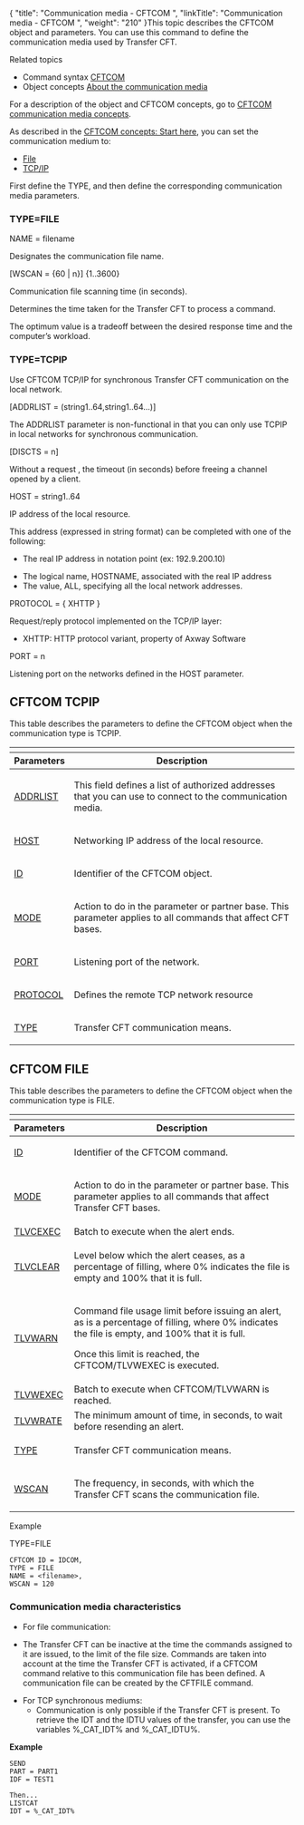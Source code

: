 {
    "title": "Communication media - CFTCOM  ",
    "linkTitle": "Communication media - CFTCOM ",
    "weight": "210"
}This topic describes the CFTCOM object and parameters. You can use this
command to define the communication media used by Transfer CFT.

Related
topics

-   Command syntax
    [CFTCOM](../../../command_summary#CFTCOM)
-   Object concepts
    [About the
    communication media](../../../../admin_intro/admin_config_commands/communication_media_concepts)

For a description of the object and CFTCOM concepts, go to [CFTCOM
communication media concepts](../../../../admin_intro/admin_config_commands/communication_media_concepts).

As described in the [CFTCOM
concepts: Start here](../../../../admin_intro/admin_config_commands/communication_media_concepts), you can set the communication medium to:

-   [File](#TYPE=FILE)
-   [TCP/IP](#TYPE=TCPIP)

First define the TYPE, and then define the corresponding communication media parameters.

<span id="TYPE=FILE"></span>

### TYPE=FILE

NAME = filename

Designates the communication file name.  

\[WSCAN = {60
| n}\] {1..3600}

Communication file scanning time (in seconds).

Determines the time taken for the Transfer CFT
to process a command.

The optimum value is a tradeoff between the desired
response time and the computer’s workload.

<span id="TYPE=TCPIP"></span>

### TYPE=TCPIP

Use CFTCOM TCP/IP for synchronous Transfer CFT communication on the local network.

\[ADDRLIST = (string1..64,string1..64…)\]

The <span class="code">ADDRLIST </span>parameter is non-functional in that you can only use TCPIP in local networks for synchronous communication.

\[DISCTS = n\]

Without a request , the timeout (in seconds) before
freeing a channel opened by a client.

HOST = string1..64

IP address of the local resource.

This address (expressed in string format) can be completed
with one of the following:

-   The real IP address
    in notation point (ex: 192.9.200.10)

<!-- -->

-   The logical name,
    HOSTNAME, associated with the real IP address
-   The value, ALL,
    specifying all the local network addresses.

PROTOCOL = { XHTTP }

Request/reply protocol implemented on the TCP/IP layer:

-   XHTTP: HTTP protocol
    variant, property of Axway Software

PORT = n

Listening port on the networks defined in the HOST
parameter.

<span id="Defining_CFTCOM_TCPIP"></span>

## CFTCOM TCPIP

This table describes the parameters to define the CFTCOM object when the communication
type is TCPIP.

<table>
   <th>
      <tr>
<th>Parameters         </th>
<th>Description         </th>
      </tr>
   </thead>
   <tbody>
      <tr>
         <td><p><a href="../../../command_summary/parameter_intro/addrlist">ADDRLIST</a></p>         </td>
         <td><p>This field defines a list of authorized addresses that you can use to
connect to the communication media.</p>         </td>
      </tr>
      <tr>
         <td><p><a href="../../../command_summary/parameter_intro/host">HOST</a></p>         </td>
         <td><p>Networking IP address of the local resource.</p>         </td>
      </tr>
      <tr>
         <td><p><a href="../../../command_summary/parameter_intro/id">ID</a> </p>         </td>
         <td><p>Identifier of the CFTCOM object.</p>         </td>
      </tr>
      <tr>
         <td><p><a href="../../../command_summary/parameter_intro/mode">MODE</a></p>         </td>
         <td><p>Action to do in the parameter or partner base. This parameter
applies to all commands that affect CFT bases.</p>         </td>
      </tr>
      <tr>
         <td><p><a href="../../../command_summary/parameter_intro/port">PORT</a></p>         </td>
         <td><p>Listening port of the network.</p>         </td>
      </tr>
      <tr>
         <td><p><a href="../../../command_summary/parameter_intro/protocol">PROTOCOL</a></p>         </td>
         <td><p>Defines the remote TCP network resource</p>         </td>
      </tr>
      <tr>
         <td><p><a href="../../../command_summary/parameter_intro/type">TYPE</a></p>         </td>
         <td><p>Transfer CFT communication means.</p>         </td>
      </tr>
   </tbody>
</table>

<span id="Defining_CFTCOM_FILE"></span>

## CFTCOM FILE

This table describes the parameters to define the CFTCOM object when the communication
type is FILE.

<table>
   <th>
      <tr>
<th>Parameters         </th>
<th>Description         </th>
      </tr>
   </thead>
   <tbody>
      <tr>
         <td><p><a href="../../../command_summary/parameter_intro/id">ID</a> </p>         </td>
         <td><p>Identifier of the CFTCOM command.</p>         </td>
      </tr>
      <tr>
         <td><p><a href="../../../command_summary/parameter_intro/mode">MODE</a></p>         </td>
         <td><p>Action to do in the parameter or partner base. This parameter
applies to all commands that affect Transfer CFT bases.</p>         </td>
      </tr>
      <tr>
         <td><a href="../../../command_summary/parameter_intro/tlvcexec">TLVCEXEC</a>         </td>
         <td>Batch to execute when the alert ends.         </td>
      </tr>
      <tr>
         <td><a href="../../../command_summary/parameter_intro/tlvclear">TLVCLEAR</a>         </td>
         <td><p>Level below which the alert ceases, as a percentage of filling, where 0% indicates the file is empty and 100% that it is full.</p>         </td>
      </tr>
      <tr>
         <td><a href="../../../command_summary/parameter_intro/tlvwarn">TLVWARN</a>         </td>
         <td><p>Command file usage limit before issuing an alert, as is a percentage of filling, where 0% indicates the file is empty, and 100% that it is full.</p>
<p>Once this limit is reached, the CFTCOM/TLVWEXEC is executed.</p>         </td>
      </tr>
      <tr>
         <td><a href="../../../command_summary/parameter_intro/tlvwexec">TLVWEXEC</a>         </td>
         <td>Batch to execute when CFTCOM/TLVWARN is reached.         </td>
      </tr>
      <tr>
         <td><a href="../../../command_summary/parameter_intro/tlvwrate">TLVWRATE</a>         </td>
         <td>The minimum amount of time, in seconds, to wait before resending an alert.         </td>
      </tr>
      <tr>
         <td><p><a href="../../../command_summary/parameter_intro/type">TYPE</a> </p>         </td>
         <td><p>Transfer CFT communication means.</p>         </td>
      </tr>
      <tr>
         <td><p><a href="../../../command_summary/parameter_intro/wscan">WSCAN</a></p>         </td>
         <td><p>The frequency, in seconds, with which the Transfer CFT scans
the communication file.</p>         </td>
      </tr>
   </tbody>
</table>

<span class="bold_in_para">Example</span>

TYPE=FILE


    CFTCOM ID = IDCOM,
    TYPE = FILE
    NAME = <filename>,
    WSCAN = 120

### Communication media characteristics

-   For file communication:

<!-- -->

-   The <span class="mc-variable axway_variables.Component_Short_Name variable">Transfer CFT</span> can be inactive at the time
    the commands assigned to it are issued, to the limit of the file size.
    Commands are taken into account at the time the <span class="mc-variable axway_variables.Component_Short_Name variable">Transfer CFT</span> is activated,
    if a CFTCOM command relative to this communication file has been defined.
    A communication file can be created by the CFTFILE command.

<!-- -->

-   For TCP synchronous
    mediums:
    -   Communication is only possible if the Transfer
        CFT is present.
        To retrieve the IDT and the IDTU values of the transfer, you can use the
        variables %\_CAT\_IDT% and %\_CAT\_IDTU%.

**Example**



    SEND 
    PART = PART1
    IDF = TEST1 
     
    Then...
    LISTCAT 
    IDT = %_CAT_IDT%
